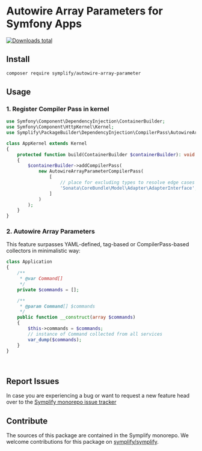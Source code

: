 # Autowire Array Parameters for Symfony Apps

[![Downloads total](https://img.shields.io/packagist/dt/symplify/autowire-array-parameter.svg?style=flat-square)](https://packagist.org/packages/symplify/autowire-array-parameter/stats)

## Install

```bash
composer require symplify/autowire-array-parameter
```

## Usage

### 1. Register Compiler Pass in kernel

```php
use Symfony\Component\DependencyInjection\ContainerBuilder;
use Symfony\Component\HttpKernel\Kernel;
use Symplify\PackageBuilder\DependencyInjection\CompilerPass\AutowireArrayParameterCompilerPass;

class AppKernel extends Kernel
{
    protected function build(ContainerBuilder $containerBuilder): void
    {
        $containerBuilder->addCompilerPass(
            new AutowireArrayParameterCompilerPass(
                [
                    // place for excluding types to resolve edge cases
                    'Sonata\CoreBundle\Model\Adapter\AdapterInterface',
                ]
            )
        );
    }
}
```

### 2. Autowire Array Parameters

This feature surpasses YAML-defined, tag-based or CompilerPass-based collectors in minimalistic way:

```php
class Application
{
    /**
     * @var Command[]
     */
    private $commands = [];

    /**
     * @param Command[] $commands
     */
    public function __construct(array $commands)
    {
        $this->commands = $commands;
        // instance of Command collected from all services
        var_dump($commands);
    }
}
```

<br>

## Report Issues

In case you are experiencing a bug or want to request a new feature head over to the [Symplify monorepo issue tracker](https://github.com/symplify/symplify/issues)

## Contribute

The sources of this package are contained in the Symplify monorepo. We welcome contributions for this package on [symplify/symplify](https://github.com/symplify/symplify).
